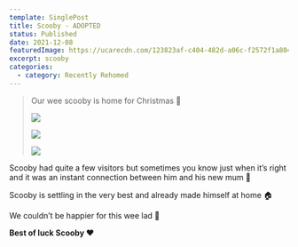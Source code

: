 ```yaml
---
template: SinglePost
title: Scooby - ADOPTED
status: Published
date: 2021-12-08
featuredImage: https://ucarecdn.com/123823af-c404-482d-a06c-f2572f1a804e/-/crop/552x282/0,97/-/preview/
excerpt: scooby
categories:
  - category: Recently Rehomed
---
```

> Our wee scooby is home for Christmas 🎄
>
> ![](https://ucarecdn.com/7eabb983-b9bd-4f52-8e91-5d5b73e03e0d/)
>
> ![](https://ucarecdn.com/29ad2f8c-fbcc-4878-8589-55eae3954860/)
>
> ![](https://ucarecdn.com/b4f4ae23-7151-4130-8bae-4744344e5a48/)


Scooby had quite a few visitors but sometimes you know just when it’s right and it was an instant connection between him and his new mum 🥰


Scooby is settling in the very best and already made himself at home 🏠


We couldn’t be happier for this wee lad 🐶


**Best of luck Scooby ❤️**